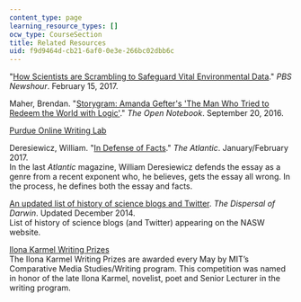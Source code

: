 ```yaml
---
content_type: page
learning_resource_types: []
ocw_type: CourseSection
title: Related Resources
uid: f9d9464d-cb21-6af0-0e3e-266bc02dbb6c
---
```


"[How Scientists are Scrambling to Safeguard Vital Environmental Data](http://www.pbs.org/newshour/bb/scientists-scrambling-safeguard-vital-environmental-data/)." _PBS Newshour_. February 15, 2017.

Maher, Brendan. "[Storygram: Amanda Gefter's 'The Man Who Tried to Redeem the World with Logic'](http://www.theopennotebook.com/2016/09/20/storygram-amanda-gefters-the-man-who-tried-to-redeem-the-world-with-logic/)." _The Open Notebook_. September 20, 2016.

[Purdue Online Writing Lab](https://owl.english.purdue.edu/owl/resource/736/1/)

Deresiewicz, William. "[In Defense of Facts](https://www.theatlantic.com/magazine/archive/2017/01/in-defense-of-facts/508748/)." _The Atlantic_. January/February 2017.  
In the last _Atlantic_ magazine, William Deresiewicz defends the essay as a genre from a recent exponent who, he believes, gets the essay all wrong. In the process, he defines both the essay and facts.

[An updated list of history of science blogs and Twitter](https://thedispersalofdarwin.wordpress.com/2010/08/04/hos_blogs/). _The Dispersal of Darwin_. Updated December 2014.  
List of history of science blogs (and Twitter) appearing on the NASW website.

[Ilona Karmel Writing Prizes](http://cmsw.mit.edu/publications/ilona-karmel-writing-prizes/)  
The Ilona Karmel Writing Prizes are awarded every May by MIT’s Comparative Media Studies/Writing program. This competition was named in honor of the late Ilona Karmel, novelist, poet and Senior Lecturer in the writing program.